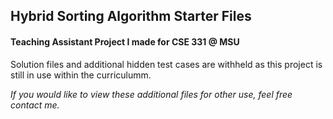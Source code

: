 ## Hybrid Sorting Algorithm Starter Files

#### Teaching Assistant Project I made for CSE 331 @ MSU



Solution files and additional hidden test cases are withheld as this project is still in use within the curriculumm. 

*If you would like to view these additional files for other use, feel free contact me.*
